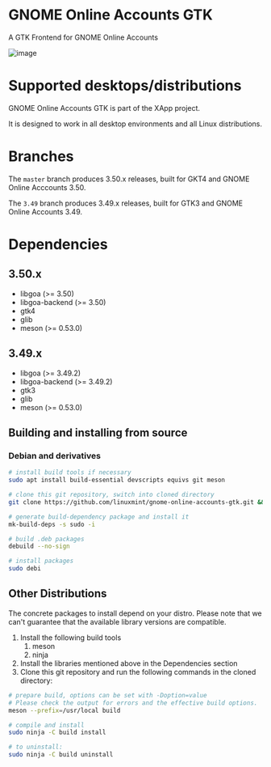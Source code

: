 # GNOME Online Accounts GTK

A GTK Frontend for GNOME Online Accounts

![image](https://i.imgur.com/8eq39QC.png)

# Supported desktops/distributions

GNOME Online Accounts GTK is part of the XApp project.

It is designed to work in all desktop environments and all Linux distributions.

# Branches

The `master` branch produces 3.50.x releases, built for GKT4 and GNOME Online Acccounts 3.50.

The `3.49` branch produces 3.49.x releases, built for GTK3 and GNOME Online Accounts 3.49.

# Dependencies

## 3.50.x

- libgoa (>= 3.50)
- libgoa-backend (>= 3.50)
- gtk4
- glib
- meson (>= 0.53.0)

## 3.49.x

- libgoa (>= 3.49.2)
- libgoa-backend (>= 3.49.2)
- gtk3
- glib
- meson (>= 0.53.0)

## Building and installing from source

### Debian and derivatives

```bash
# install build tools if necessary
sudo apt install build-essential devscripts equivs git meson

# clone this git repository, switch into cloned directory
git clone https://github.com/linuxmint/gnome-online-accounts-gtk.git && cd gnome-online-accounts-gtk

# generate build-dependency package and install it
mk-build-deps -s sudo -i

# build .deb packages
debuild --no-sign

# install packages
sudo debi
```

## Other Distributions

The concrete packages to install depend on your distro.
Please note that we can't guarantee that the available library versions are compatible.

1. Install the following build tools
   1. meson
   2. ninja
2. Install the libraries mentioned above in the Dependencies section
3. Clone this git repository and run the following commands in the cloned directory:

```bash
# prepare build, options can be set with -Doption=value
# Please check the output for errors and the effective build options.
meson --prefix=/usr/local build

# compile and install
sudo ninja -C build install

# to uninstall:
sudo ninja -C build uninstall
```
